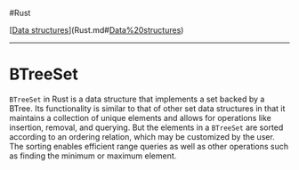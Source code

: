 
#Rust 

[[Data structures](Data%20structures.md)](Rust.md#[Data%20structures](Data%20structures.md))

---
# BTreeSet

`BTreeSet` in Rust is a data structure that implements a set backed by a BTree. Its functionality is similar to that of other set data structures in that it maintains a collection of unique elements and allows for operations like insertion, removal, and querying. But the elements in a `BTreeSet` are sorted according to an ordering relation, which may be customized by the user. The sorting enables efficient range queries as well as other operations such as finding the minimum or maximum element.